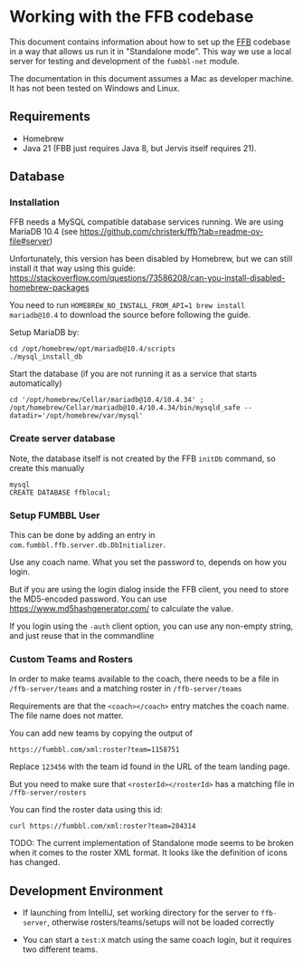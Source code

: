 # Working with the FFB codebase

This document contains information about how to set up the 
[FFB](https://github.com/christerk/ffb) codebase in a way that allows us run it
in "Standalone mode". This way we use a local server for testing and development 
of the `fumbbl-net` module.

The documentation in this document assumes a Mac as developer machine. It has
not been tested on Windows and Linux.


## Requirements

- Homebrew
- Java 21 (FBB just requires Java 8, but Jervis itself requires 21).


## Database

### Installation

FFB needs a MySQL compatible database services running. We are using MariaDB
10.4 (see https://github.com/christerk/ffb?tab=readme-ov-file#server)

Unfortunately, this version has been disabled by Homebrew, but we can still install 
it that way using this guide: 
https://stackoverflow.com/questions/73586208/can-you-install-disabled-homebrew-packages

You need to run `HOMEBREW_NO_INSTALL_FROM_API=1 brew install mariadb@10.4` to 
download the source before following the guide.

Setup MariaDB by:

```
cd /opt/homebrew/opt/mariadb@10.4/scripts
./mysql_install_db
```

Start the database (if you are not running it as a service that starts automatically)

```
cd '/opt/homebrew/Cellar/mariadb@10.4/10.4.34' ; /opt/homebrew/Cellar/mariadb@10.4/10.4.34/bin/mysqld_safe --datadir='/opt/homebrew/var/mysql'
```

### Create server database
Note, the database itself is not created by the FFB `initDb` command, so create this manually

```shell
mysql
CREATE DATABASE ffblocal;
```

### Setup FUMBBL User

This can be done by adding an entry in `com.fumbbl.ffb.server.db.DbInitializer`.

Use any coach name. What you set the password to, depends on how you login. 

But if you are using the login dialog inside the FFB client, you need to store
the MD5-encoded password. You can use https://www.md5hashgenerator.com/ to 
calculate the value.

If you login using the `-auth` client option, you can use any non-empty string,
and just reuse that in the commandline

### Custom Teams and Rosters

In order to make teams available to the coach, there needs
to be a file in `/ffb-server/teams` and a matching roster in `/ffb-server/teams`

Requirements are that the `<coach></coach>` entry matches the coach name. The 
file name does not matter.

You can add new teams by copying the output of 

```
https://fumbbl.com/xml:roster?team=1158751
```

Replace `123456` with the team id found in the URL of the team landing page.

But you need to make sure that `<rosterId></rosterId>` has a matching file in `/ffb-server/rosters`

You can find the roster data using this id:

```shell
curl https://fumbbl.com/xml:roster?team=284314
```

TODO: 
The current implementation of Standalone mode seems to be broken when it comes to
the roster XML format. It looks like the definition of icons has changed.

## Development Environment

- If launching from IntelliJ, set working directory for the server to `ffb-server`, 
  otherwise rosters/teams/setups will not be loaded correctly

- You can start a `test:X` match using the same coach login, but it requires 
  two different teams.




